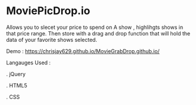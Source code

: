 # MoviePicDrop.io
Allows you to slecet your price to spend on A show , highlihgts shows in that price range. Then store with a drag and drop function that will hold the data of your favorite shows selected.

  Demo : https://chrisjay629.github.io/MovieGrabDrop.github.io/
  
  
  Langauges Used :
  
  
  . jQuery
  
  . HTML5
  
  . CSS
  
